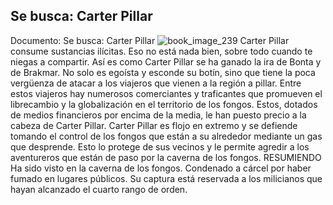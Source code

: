 ## Se busca: Carter Pillar
Documento: Se busca: Carter Pillar
![book_image_239](https://media.discordapp.net/attachments/1105643336989159555/1105648114435641354/239.jpg)
Carter Pillar consume sustancias ilícitas. Eso no está nada bien, sobre todo cuando te niegas a compartir. Así es como Carter Pillar se ha ganado la ira de Bonta y de Brakmar. No solo es egoísta y esconde su botín, sino que tiene la poca vergüenza de atacar a los viajeros que vienen a la región a pillar. Entre estos viajeros hay numerosos comerciantes y traficantes que promueven el librecambio y la globalización en el territorio de los fongos. Estos, dotados de medios financieros por encima de la media, le han puesto precio a la cabeza de Carter Pillar.
Carter Pillar es flojo en extremo y se defiende tomando el control de los fongos que están a su alrededor mediante un gas que desprende. Esto lo protege de sus vecinos y le permite agredir a los aventureros que están de paso por la caverna de los fongos.
RESUMIENDO
Ha sido visto en la caverna de los fongos.
Condenado a cárcel por haber fumado en lugares públicos.
Su captura está reservada a los milicianos que hayan alcanzado el cuarto rango de orden.
